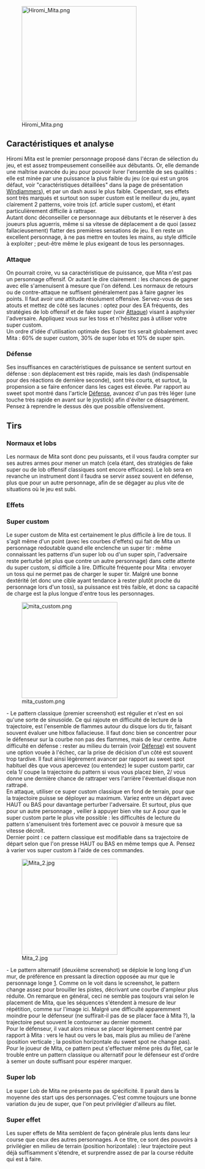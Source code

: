<figure>
<img src="Hiromi_Mita.png" title="Hiromi_Mita.png" width="300"
alt="Hiromi_Mita.png" />
<figcaption aria-hidden="true">Hiromi_Mita.png</figcaption>
</figure>

## Caractéristiques et analyse

Hiromi Mita est le premier personnage proposé dans l'écran de sélection
du jeu, et est assez trompeusement conseillée aux débutants. Or, elle
demande une maîtrise avancée du jeu pour pouvoir livrer l'ensemble de
ses qualités : elle est minée par une puissance la plus faible du jeu
(ce qui est un gros défaut, voir "caractéristiques détaillées" dans la
page de présentation [Windjammers](Windjammers "wikilink")), et par un
dash aussi le plus faible. Cependant, ses effets sont très marqués et
surtout son super custom est le meilleur du jeu, ayant clairement 2
patterns, voire trois (cf. article super custom), et étant
particulièrement difficile à rattraper.  
Autant donc déconseiller ce personnage aux débutants et le réserver à
des joueurs plus aguerris, même si sa vitesse de déplacement a de quoi
(assez fallacieusement) flatter des premières sensations de jeu. Il en
reste un excellent personnage, à ne pas mettre en toutes les mains, au
style difficile à exploiter ; peut-être même le plus exigeant de tous
les personnages.  

### Attaque

On pourrait croire, vu sa caractéristique de puissance, que Mita n'est
pas un personnage offensif. Or autant le dire clairement : les chances
de gagner avec elle s'amenuisent à mesure que l'on défend. Les normaux
de retours ou de contre-attaque ne suffisent généralement pas à faire
gagner les points. Il faut avoir une attitude résolument offensive.
Servez-vous de ses atouts et mettez de côté ses lacunes : optez pour des
EA fréquents, des stratégies de lob offensif et de fake super (voir
[Attaque](Attaque "wikilink")) visant à asphyxier l'adversaire.
Appliquez vous sur les toss et n'hésitez pas à utiliser votre super
custom.  
Un ordre d'idée d'utilisation optimale des Super tirs serait globalement
avec Mita : 60% de super custom, 30% de super lobs et 10% de super spin.

### Défense

Ses insuffisances en caractéristiques de puissance se sentent surtout en
défense : son déplacement est très rapide, mais les dash (indispensable
pour des réactions de dernière seconde), sont très courts, et surtout,
la propension a se faire enfoncer dans les cages est élevée. Par rapport
au sweet spot montré dans l'article [Défense](Défense "wikilink"),
avancez d'un pas très léger (une touche très rapide en avant sur le
joystick) afin d'éviter ce désagrément. Pensez à reprendre le dessus dès
que possible offensivement.

## Tirs

### Normaux et lobs

Les normaux de Mita sont donc peu puissants, et il vous faudra compter
sur ses autres armes pour mener un match (cela étant, des stratégies de
fake super ou de lob offensif classiques sont encore efficaces). Le lob
sera en revanche un instrument dont il faudra se servir assez souvent en
défense, plus que pour un autre personnage, afin de se dégager au plus
vite de situations où le jeu est subi.

### Effets

### Super custom

Le super custom de Mita est certainement le plus difficile à lire de
tous. Il s'agit même d'un point (avec les courbes d'effets) qui fait de
Mita un personnage redoutable quand elle enclenche un super tir : même
connaissant les patterns d'un super lob ou d'un super spin, l'adversaire
reste perturbé (et plus que contre un autre personnage) dans cette
attente du super custom, si difficile à lire. Difficulté fréquente pour
Mita : envoyer un toss qui ne permet pas de charger le super tir. Malgré
une bonne dextérité (et donc une cible ayant tendance à rester plutôt
proche du personnage lors d'un toss), sa puissance est très faible, et
donc sa capacité de charge est la plus longue d'entre tous les
personnages.  

<figure>
<img src="mita_custom.png" title="mita_custom.png" width="250"
alt="mita_custom.png" />
<figcaption aria-hidden="true">mita_custom.png</figcaption>
</figure>

\- Le pattern classique (premier screenshot) est régulier et n'est en
soi qu'une sorte de sinusoïde. Ce qui rajoute en difficulté de lecture
de la trajectoire, est l'ensemble de flammes autour du disque lors du
tir, faisant souvent évaluer une hitbox fallacieuse. Il faut donc bien
se concentrer pour le défenseur sur la courbe non pas des flammes, mais
de leur centre. Autre difficulté en défense : rester au milieu du
terrain (voir [Défense](Défense "wikilink")) est souvent une option
vouée à l'échec, car la prise de décision d'un côté est souvent trop
tardive. Il faut ainsi légèrement avancer par rapport au sweet spot
habituel dès que vous apercevez (ou entendez) le super custom partir,
car cela 1/ coupe la trajectoire du pattern si vous vous placez bien, 2/
vous donne une dernière chance de rattraper vers l'arrière l'éventuel
disque non rattrapé.  
En attaque, utiliser ce super custom classique en fond de terrain, pour
que la trajectoire puisse se déployer au maximum. Variez entre un départ
avec HAUT ou BAS pour davantage perturber l'adversaire. Et surtout, plus
que pour un autre personnage , veiller à appuyer bien vite sur A pour
que le super custom parte le plus vite possible : les difficultés de
lecture du pattern s'amenuisent très fortement avec ce pouvoir à mesure
que sa vitesse décroît.  
Dernier point : ce pattern classique est modifiable dans sa trajectoire
de départ selon que l'on presse HAUT ou BAS en même temps que A. Pensez
à varier vos super custom à l'aide de ces commandes.

<figure>
<img src="Mita_2.jpg" title="Mita_2.jpg" width="250" alt="Mita_2.jpg" />
<figcaption aria-hidden="true">Mita_2.jpg</figcaption>
</figure>

\- Le pattern alternatif (deuxième screenshot) se déploie le long long
d'un mur, de préférence en pressant la direction opposée au mur que le
personnage longe [1](http://www.youtube.com/watch?v=85dTPlpQn08#t=57s).
Comme on le voit dans le screenshot, le pattern change assez pour
brouiller les pistes, décrivant une courbe d'ampleur plus réduite. On
remarque en général, ceci ne semble pas toujours vrai selon le placement
de Mita, que les séquences s'étendent à mesure de leur répétition, comme
sur l'image ici. Malgré une difficulté apparemment moindre pour le
défenseur (ne suffirait-il pas de se placer face à Mita ?), la
trajectoire peut souvent le contourner au dernier moment.  
Pour le défenseur, il vaut alors mieux se placer légèrement centré par
rapport à Mita : vers le haut ou vers le bas, mais plus au milieu de
l'arène (position verticale ; la position horizontale du sweet spot ne
change pas). Pour le joueur de Mita, ce pattern peut s'effectuer même
près du filet, car le trouble entre un pattern classique ou alternatif
pour le défenseur est d'ordre à semer un doute suffisant pour espérer
marquer.

### Super lob

Le super Lob de Mita ne présente pas de spécificité. Il paraît dans la
moyenne des start ups des personnages. C'est comme toujours une bonne
variation du jeu de super, que l'on peut privilégier d'ailleurs au
filet.

### Super effet

Les super effets de Mita semblent de façon générale plus lents dans leur
course que ceux des autres personnages. A ce titre, ce sont des pouvoirs
à privilégier en milieu de terrain (position horizontale) : leur
trajectoire peut déjà suffisamment s'étendre, et surprendre assez de par
la course réduite qui est à faire.
